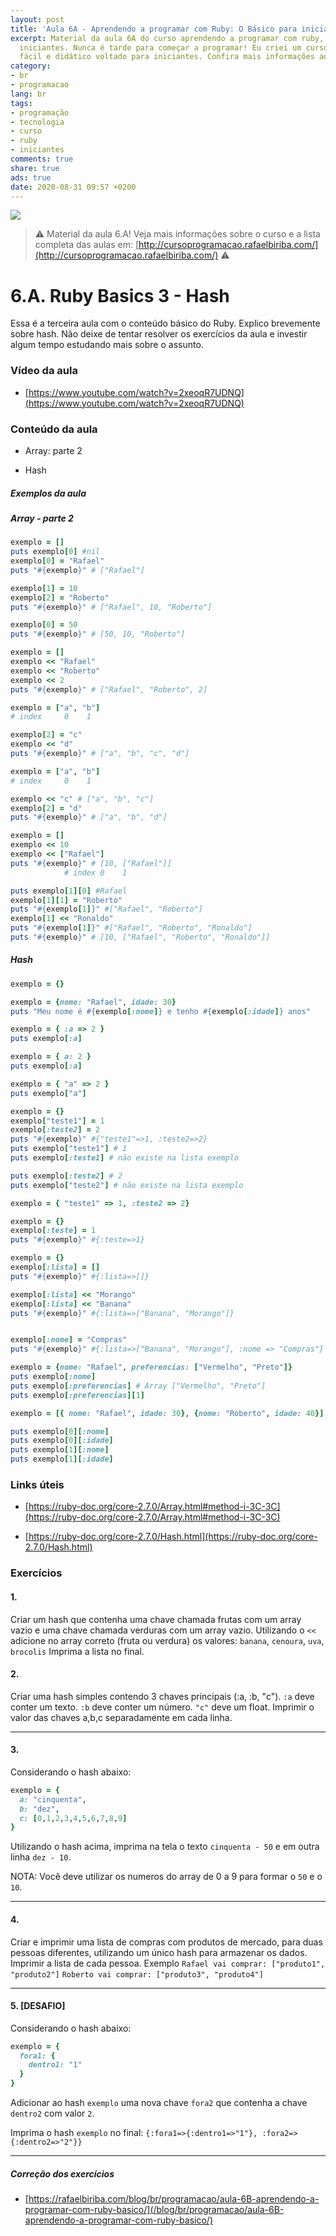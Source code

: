 ```yaml
---
layout: post
title: 'Aula 6A - Aprendendo a programar com Ruby: O Básico para iniciantes'
excerpt: Material da aula 6A do curso aprendendo a programar com ruby, o básico para
  iniciantes. Nunca é tarde para começar a programar! Eu criei um curso gratuito,
  fácil e didático voltado para iniciantes. Confira mais informações aqui nessa publicação.
category:
- br
- programacao
lang: br
tags:
- programação
- tecnologia
- curso
- ruby
- iniciantes
comments: true
share: true
ads: true
date: 2020-08-31 09:57 +0200
---
```

![](/blog/images/curso_ruby_basico/banner-curso-ruby-6A.jpg)

> :warning: Material da aula 6.A! Veja mais informações sobre o curso e a lista completa das aulas em: [http://cursoprogramacao.rafaelbiriba.com/](http://cursoprogramacao.rafaelbiriba.com/) :warning:

# 6.A. Ruby Basics 3 - Hash

Essa é a terceira aula com o conteúdo básico do Ruby. Explico brevemente sobre hash.
Não deixe de tentar resolver os exercícios da aula e investir algum tempo estudando mais sobre o assunto.

### Vídeo da aula

- [https://www.youtube.com/watch?v=2xeoqR7UDNQ](https://www.youtube.com/watch?v=2xeoqR7UDNQ)

### Conteúdo da aula

- Array: parte 2

- Hash

##### Exemplos da aula

##### Array - parte 2

```ruby
exemplo = []
puts exemplo[0] #nil
exemplo[0] = "Rafael"
puts "#{exemplo}" # ["Rafael"]

exemplo[1] = 10
exemplo[2] = "Roberto"
puts "#{exemplo}" # ["Rafael", 10, "Roberto"]

exemplo[0] = 50
puts "#{exemplo}" # [50, 10, "Roberto"]
```

```ruby
exemplo = []
exemplo << "Rafael"
exemplo << "Roberto"
exemplo << 2
puts "#{exemplo}" # ["Rafael", "Roberto", 2]
```

```ruby
exemplo = ["a", "b"]
# index     0    1

exemplo[2] = "c"
exemplo << "d"
puts "#{exemplo}" # ["a", "b", "c", "d"]
```

```ruby
exemplo = ["a", "b"]
# index     0    1

exemplo << "c" # ["a", "b", "c"]
exemplo[2] = "d"
puts "#{exemplo}" # ["a", "b", "d"]
```

```ruby
exemplo = []
exemplo << 10
exemplo << ["Rafael"]
puts "#{exemplo}" # [10, ["Rafael"]]
            # index 0    1

puts exemplo[1][0] #Rafael
exemplo[1][1] = "Roberto"
puts "#{exemplo[1]}" #["Rafael", "Roberto"]
exemplo[1] << "Ronaldo"
puts "#{exemplo[1]}" #["Rafael", "Roberto", "Ronaldo"]
puts "#{exemplo}" # [10, ["Rafael", "Roberto", "Ronaldo"]]
```

##### Hash

```ruby
exemplo = {}

exemplo = {nome: "Rafael", idade: 30}
puts "Meu nome é #{exemplo[:nome]} e tenho #{exemplo[:idade]} anos"
```

```ruby
exemplo = { :a => 2 }
puts exemplo[:a]

exemplo = { a: 2 }
puts exemplo[:a]

exemplo = { "a" => 2 }
puts exemplo["a"]
```

```ruby
exemplo = {}
exemplo["teste1"] = 1
exemplo[:teste2] = 2
puts "#{exemplo}" #{"teste1"=>1, :teste2=>2}
puts exemplo["teste1"] # 1
puts exemplo[:teste1] # não existe na lista exemplo

puts exemplo[:teste2] # 2
puts exemplo["teste2"] # não existe na lista exemplo

exemplo = { "teste1" => 1, :teste2 => 2}
```

```ruby
exemplo = {}
exemplo[:teste] = 1
puts "#{exemplo}" #{:teste=>1}
```

```ruby
exemplo = {}
exemplo[:lista] = []
puts "#{exemplo}" #{:lista=>[]}

exemplo[:lista] << "Morango"
exemplo[:lista] << "Banana"
puts "#{exemplo}" #{:lista=>["Banana", "Morango"]}


exemplo[:nome] = "Compras"
puts "#{exemplo}" #{:lista=>["Banana", "Morango"], :nome => "Compras"}
```

```ruby
exemplo = {nome: "Rafael", preferencias: ["Vermelho", "Preto"]}
puts exemplo[:nome]
puts exemplo[:preferencias] # Array ["Vermelho", "Preto"]
puts exemplo[:preferencias][1]
```

```ruby
exemplo = [{ nome: "Rafael", idade: 30}, {nome: "Roberto", idade: 40}]

puts exemplo[0][:nome]
puts exemplo[0][:idade]
puts exemplo[1][:nome]
puts exemplo[1][:idade]
```

### Links úteis

- [https://ruby-doc.org/core-2.7.0/Array.html#method-i-3C-3C](https://ruby-doc.org/core-2.7.0/Array.html#method-i-3C-3C)

- [https://ruby-doc.org/core-2.7.0/Hash.html](https://ruby-doc.org/core-2.7.0/Hash.html)

### Exercícios

#### 1.
Criar um hash que contenha uma chave chamada frutas com um array vazio e uma chave chamada verduras com um array vazio.
Utilizando o `<<` adicione no array correto (fruta ou verdura) os valores: `banana`, `cenoura`, `uva`, `brocolis`
Imprima a lista no final.

#### 2.
Criar uma hash simples contendo 3 chaves principais (:a, :b, "c").
`:a` deve conter um texto. `:b` deve conter um número. `"c"` deve um float.
Imprimir o valor das chaves a,b,c separadamente em cada linha.

---

#### 3.
Considerando o hash abaixo:

```ruby
exemplo = {
  a: "cinquenta",
  b: "dez",
  c: [0,1,2,3,4,5,6,7,8,9]
}
```
Utilizando o hash acima, imprima na tela o texto `cinquenta - 50` e em outra linha `dez - 10`.

NOTA: Você deve utilizar os numeros do array de 0 a 9 para formar o `50` e o `10`.

---

#### 4.
Criar e imprimir uma lista de compras com produtos de mercado, para duas pessoas diferentes, utilizando um único hash para armazenar os dados.
Imprimir a lista de cada pessoa. Exemplo `Rafael vai comprar: ["produto1", "produto2"]` `Roberto vai comprar: ["produto3", "produto4"]`

---

#### 5. [DESAFIO]
Considerando o hash abaixo:

```ruby
exemplo = {
  fora1: {
    dentro1: "1"
  }
}
```
Adicionar ao hash `exemplo` uma nova chave `fora2` que contenha a chave `dentro2` com valor `2`.

Imprima o hash `exemplo` no final:
`{:fora1=>{:dentro1=>"1"}, :fora2=>{:dentro2=>"2"}}`

---

##### Correção dos exercícios

- [https://rafaelbiriba.com/blog/br/programacao/aula-6B-aprendendo-a-programar-com-ruby-basico/](/blog/br/programacao/aula-6B-aprendendo-a-programar-com-ruby-basico/)
